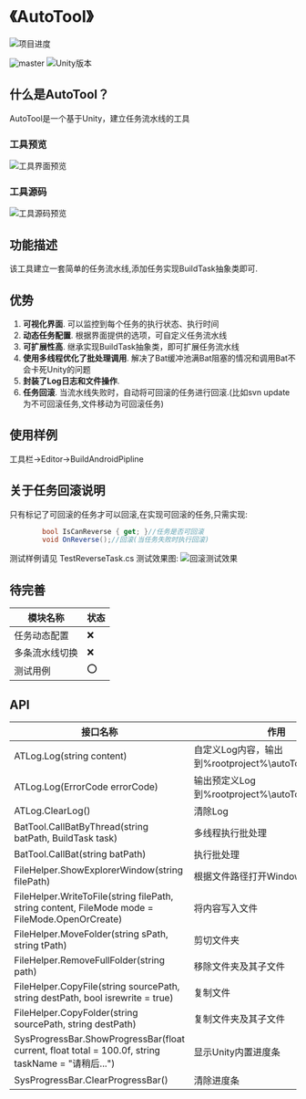 # 《AutoTool》

![项目进度](http://progressed.io/bar/50?title=项目进度) 

![master](https://img.shields.io/travis/SixGodZhang/AutoTool.svg) ![Unity版本](https://img.shields.io/badge/platform-2017.3.1f1-green.svg)

## 什么是AutoTool？
AutoTool是一个基于Unity，建立任务流水线的工具

### 工具预览
![工具界面预览](https://github.com/SixGodZhang/AutoTool/blob/master/Images/autotool1.png)
### 工具源码
![工具源码预览](https://github.com/SixGodZhang/AutoTool/blob/master/Images/autotool2.png)
## 功能描述
该工具建立一套简单的任务流水线,添加任务实现BuildTask抽象类即可.

## 优势
1. **可视化界面**.  可以监控到每个任务的执行状态、执行时间
2. **动态任务配置**.  根据界面提供的选项，可自定义任务流水线
3. **可扩展性高**.  继承实现BuildTask抽象类，即可扩展任务流水线
4. **使用多线程优化了批处理调用**.  解决了Bat缓冲池满Bat阻塞的情况和调用Bat不会卡死Unity的问题
5. **封装了Log日志和文件操作**.
6. **任务回滚**. 当流水线失败时，自动将可回滚的任务进行回滚.(比如svn update为不可回滚任务,文件移动为可回滚任务)

## 使用样例
工具栏->Editor->BuildAndroidPipline

## 关于任务回滚说明
只有标记了可回滚的任务才可以回滚,在实现可回滚的任务,只需实现:
```csharp
        bool IsCanReverse { get; }//任务是否可回滚
        void OnReverse();//回滚(当任务失败时执行回滚)
```
测试样例请见 TestReverseTask.cs
测试效果图:
![回滚测试效果](https://github.com/SixGodZhang/AutoTool/blob/master/Images/ReverseTask.png)


## 待完善
模块名称 | 状态
--------|--------
任务动态配置 | :x:
多条流水线切换 | :x:
测试用例 | :o:

## API
接口名称 | 作用 | 示例
--------|--------|--------
ATLog.Log(string content) | 自定义Log内容，输出到%rootproject%\autoToolLogPath.log | ATLog.Log("Hello,World!");
ATLog.Log(ErrorCode errorCode) | 输出预定义Log到%rootproject%\autoToolLogPath.log | ATLog.Log(ErrorCode.NONE);
ATLog.ClearLog() | 清除Log | ATLog.ClearLog();
BatTool.CallBatByThread<T>(string batPath, BuildTask<T> task) | 多线程执行批处理 | BatTool.CallBatByThread(AutoToolConstants.BatDic["svnOP_Update"],this);
BatTool.CallBat(string batPath) | 执行批处理 | BatTool.CallBat("C:\\hello.bat");
FileHelper.ShowExplorerWindow(string filePath) | 根据文件路径打开Windows文件浏览器 | ...
FileHelper.WriteToFile(string filePath, string content, FileMode mode = FileMode.OpenOrCreate) | 将内容写入文件 | ...
FileHelper.MoveFolder(string sPath, string tPath) | 剪切文件夹 | ...
FileHelper.RemoveFullFolder(string path) | 移除文件夹及其子文件 | ...
FileHelper.CopyFile(string sourcePath, string destPath, bool isrewrite = true) | 复制文件 | ...
FileHelper.CopyFolder(string sourcePath, string destPath) | 复制文件夹及其子文件 | ...
SysProgressBar.ShowProgressBar(float current, float total = 100.0f, string taskName = "请稍后...") | 显示Unity内置进度条 | ...
SysProgressBar.ClearProgressBar() | 清除进度条 | ...